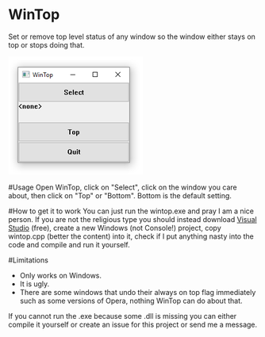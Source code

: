 # WinTop
Set or remove top level status of any window so the window either stays on top or stops doing that.

![WinTop screenshot](https://github.com/Toeger/WinTop/blob/master/wintop.png)

#Usage
Open WinTop, click on "Select", click on the window you care about, then click on "Top" or "Bottom". Bottom is the default setting.

#How to get it to work
You can just run the wintop.exe and pray I am a nice person. If you are not the religious type you should instead download [Visual Studio](https://www.visualstudio.com/downloads/download-visual-studio-vs) (free), create a new Windows (not Console!) project, copy wintop.cpp (better the content) into it, check if I put anything nasty into the code and compile and run it yourself.

#Limitations
* Only works on Windows.
* It is ugly.
* There are some windows that undo their always on top flag immediately such as some versions of Opera, nothing WinTop can do about that.

If you cannot run the .exe because some .dll is missing you can either compile it yourself or create an issue for this project or send me a message.
